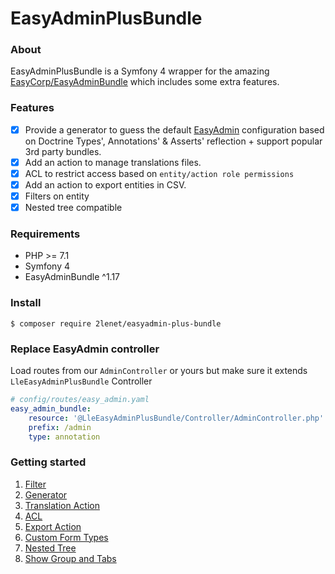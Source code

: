 # EasyAdminPlusBundle

### About

EasyAdminPlusBundle is a Symfony 4 wrapper for the amazing [EasyCorp/EasyAdminBundle](https://github.com/EasyCorp/EasyAdminBundle) which includes some extra features. 

### Features

- [x] Provide a generator to guess the default [EasyAdmin](https://symfony.com/doc/current/bundles/EasyAdminBundle/book/configuration-reference.html) configuration based on Doctrine Types', Annotations' & Asserts' reflection + support popular 3rd party bundles.
- [x] Add an action to manage translations files.
- [x] ACL to restrict access based on `entity/action role permissions`
- [x] Add an action to export entities in CSV.
- [x] Filters on entity
- [X] Nested tree compatible

### Requirements

* PHP >= 7.1
* Symfony 4
* EasyAdminBundle ^1.17

### Install

```shell
$ composer require 2lenet/easyadmin-plus-bundle
```

### Replace EasyAdmin controller

Load routes from our `AdminController` or yours but make sure it extends `LleEasyAdminPlusBundle` Controller

```yaml
# config/routes/easy_admin.yaml
easy_admin_bundle:
    resource: '@LleEasyAdminPlusBundle/Controller/AdminController.php'
    prefix: /admin
    type: annotation
```

### Getting started

1. [Filter](doc/chapter-6.md)
2. [Generator](doc/chapter-2.md)
3. [Translation Action](doc/chapter-3.md)
4. [ACL](doc/chapter-4.md)
5. [Export Action](doc/chapter-5.md)
6. [Custom Form Types](doc/chapter-7.md)
7. [Nested Tree](doc/chapter-8.md)
7. [Show Group and Tabs](doc/chapter-9.md)

